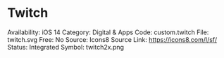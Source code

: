 # Twitch

Availability: iOS 14
Category: Digital & Apps
Code: custom.twitch
File: twitch.svg
Free: No
Source: Icons8
Source Link: https://icons8.com/l/sf/
Status: Integrated
Symbol: twitch2x.png
